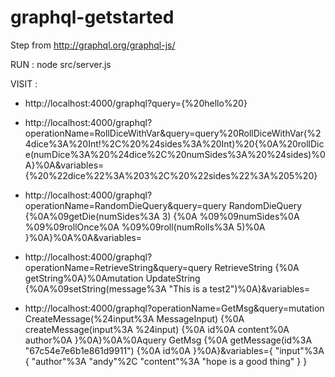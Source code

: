 # graphql-getstarted

Step from http://graphql.org/graphql-js/

RUN : node src/server.js

VISIT :

* http://localhost:4000/graphql?query={%20hello%20}

* http://localhost:4000/graphql?operationName=RollDiceWithVar&query=query%20RollDiceWithVar(%24dice%3A%20Int!%2C%20%24sides%3A%20Int)%20{%0A%20rollDice(numDice%3A%20%24dice%2C%20numSides%3A%20%24sides)%0A}%0A&variables={%20%22dice%22%3A%203%2C%20%22sides%22%3A%205%20}

* http://localhost:4000/graphql?operationName=RandomDieQuery&query=query RandomDieQuery {%0A%09getDie(numSides%3A 3) {%0A %09%09numSides%0A %09%09rollOnce%0A %09%09roll(numRolls%3A 5)%0A }%0A}%0A%0A&variables=

* http://localhost:4000/graphql?operationName=RetrieveString&query=query RetrieveString {%0A getString%0A}%0Amutation UpdateString {%0A%09setString(message%3A "This is a test2")%0A}&variables=

* http://localhost:4000/graphql?operationName=GetMsg&query=mutation CreateMessage(%24input%3A MessageInput) {%0A createMessage(input%3A %24input) {%0A id%0A content%0A author%0A }%0A}%0A%0Aquery GetMsg {%0A getMessage(id%3A "67c54e7e6b1e861d9911") {%0A id%0A }%0A}&variables={ "input"%3A { "author"%3A "andy"%2C "content"%3A "hope is a good thing" } }
